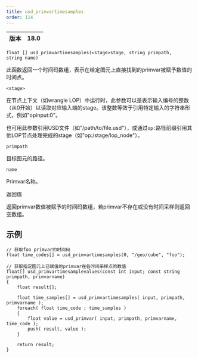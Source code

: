 ```yaml
---
title: usd_primvartimesamples
order: 114
---
```

| 版本 | 18.0 |
| --- | --- |

`float [] usd_primvartimesamples(<stage>stage, string primpath, string name)`

此函数返回一个时间码数组，表示在给定图元上直接找到的primvar被赋予数值的时间点。

`<stage>`

在节点上下文（如wrangle LOP）中运行时，此参数可以是表示输入编号的整数（从0开始）以读取对应输入端的stage。该整数等效于引用特定输入的字符串形式，例如"opinput:0"。

也可用此参数引用USD文件（如"/path/to/file.usd"），或通过`op:`路径前缀引用其他LOP节点处理完成的stage（如"op:/stage/lop_node"）。

`primpath`

目标图元的路径。

`name`

Primvar名称。

返回值

返回primvar数值被赋予的时间码数组，若primvar不存在或没有时间采样则返回空数组。

## 示例

```vex
// 获取foo primvar的时间码
float time_codes[] = usd_primvartimesamples(0, "/geo/cube", "foo");

```

```vex
// 获取指定图元上已赋值的primvar在各时间采样点的数值
float[] usd_primvartimesamplevalues(const int input; const string primpath, primvarname)
{
    float result[];

    float time_samples[] = usd_primvartimesamples( input, primpath, primvarname );
    foreach( float time_code ; time_samples ) 
    {
        float value = usd_primvar( input, primpath, primvarname, time_code );
        push( result, value );
    }

    return result;
}

```
